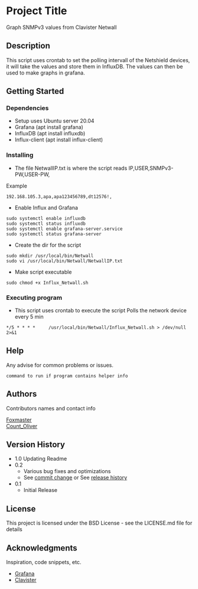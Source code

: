 # Project Title

Graph SNMPv3 values from Clavister Netwall

## Description

This script uses crontab to set the polling intervall of the Netshield devices,
it will take the values and store them in InfluxDB. The values can then be used to 
make graphs in grafana.

## Getting Started

### Dependencies

* Setup uses Ubuntu server 20.04
* Grafana (apt install grafana)
* InfluxDB (apt install influxdb)
* Influx-client (apt install influx-client)

### Installing

* The file NetwallIP.txt is where the script reads IP,USER,SNMPv3-PW,USER-PW,

Example
```
192.168.105.3,apa,apa123456789,dt12576!,
```
* Enable Influx and Grafana
```
sudo systemctl enable influxdb
sudo systemctl status influxdb
sudo systemctl enable grafana-server.service
sudo systemctl status grafana-server
```
* Create the dir for the script
```
sudo mkdir /usr/local/bin/Netwall
sudo vi /usr/local/bin/Netwall/NetwallIP.txt 
```
* Make script executable
```
sudo chmod +x Influx_Netwall.sh
```

### Executing program

* This script uses crontab to execute the script
Polls the network device every 5 min
```
*/5 * * * *     /usr/local/bin/Netwall/Influx_Netwall.sh > /dev/null 2>&1
```

## Help

Any advise for common problems or issues.
```
command to run if program contains helper info
```

## Authors

Contributors names and contact info

[Foxmaster](pemi@clavister.com)  
[Count_Oliver](olgr@clavister.com)

## Version History
* 1.0 Updating Readme
* 0.2
    * Various bug fixes and optimizations
    * See [commit change]() or See [release history]()
* 0.1
    * Initial Release

## License

This project is licensed under the BSD License - see the LICENSE.md file for details

## Acknowledgments

Inspiration, code snippets, etc.
* [Grafana](https://grafana.com/)
* [Clavister](https://clavister.com)
